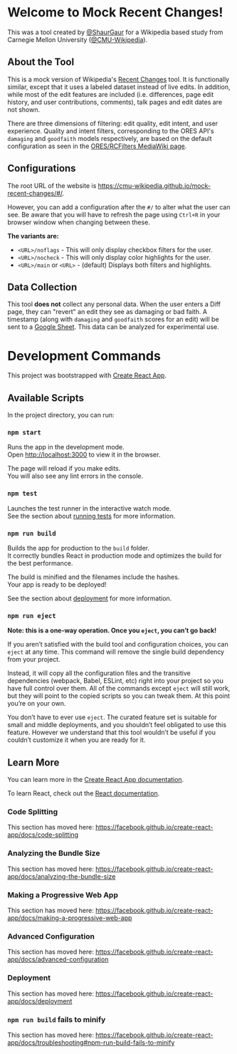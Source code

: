 # Welcome to Mock Recent Changes!

This was a tool created by [@ShaurGaur](https://github.com/ShaurGaur) for a Wikipedia based study from Carnegie Mellon University ([@CMU-Wikipedia](https://github.com/CMU-Wikipedia)).

## About the Tool

This is a mock version of Wikipedia's [Recent Changes](https://en.wikipedia.org/wiki/Special:RecentChanges?hidebots=1&hidecategorization=1&hideWikibase=1&limit=50&days=7&urlversion=2) tool. It is functionally similar, except that it uses a labeled dataset instead of live edits. In addition, while most of the edit features are included (i.e. differences, page edit history, and user contributions, comments), talk pages and edit dates are not shown.

There are three dimensions of filtering: edit quality, edit intent, and user experience. Quality and intent filters, corresponding to the ORES API's `damaging` and `goodfaith` models respectively, are based on the default configuration as seen in the [ORES/RCFilters MediaWiki page](https://www.mediawiki.org/wiki/ORES/RCFilters#Threshold_configuration_in_the_ORES_extension).

## Configurations

The root URL of the website is https://cmu-wikipedia.github.io/mock-recent-changes/#/.

However, you can add a configuration after the `#/` to alter what the user can see. Be aware that you will have to refresh the page using `Ctrl+R` in your browser window when changing between these.

**The variants are:**

- `<URL>/noflags` - This will only display checkbox filters for the user.
- `<URL>/nocheck` - This will only display color highlights for the user.
- `<URL>/main` or `<URL>` - (default) Displays both filters and highlights.

## Data Collection

This tool **does not** collect any personal data. When the user enters a Diff page, they can "revert" an edit they see as damaging or bad faith. A timestamp (along with `damaging` and `goodfaith` scores for an edit) will be sent to a [Google Sheet](https://docs.google.com/spreadsheets/d/e/2PACX-1vTAolQ1vu-yZrBodbZItzYMC9uqX3vCfjlsA_0N7GtdbIuK_uPUo1S-T3xPIN_zW2sEDo6to6rFrtvz/pubhtml). This data can be analyzed for experimental use.

# Development Commands

This project was bootstrapped with [Create React App](https://github.com/facebook/create-react-app).

## Available Scripts

In the project directory, you can run:

### `npm start`

Runs the app in the development mode.<br />
Open [http://localhost:3000](http://localhost:3000) to view it in the browser.

The page will reload if you make edits.<br />
You will also see any lint errors in the console.

### `npm test`

Launches the test runner in the interactive watch mode.<br />
See the section about [running tests](https://facebook.github.io/create-react-app/docs/running-tests) for more information.

### `npm run build`

Builds the app for production to the `build` folder.<br />
It correctly bundles React in production mode and optimizes the build for the best performance.

The build is minified and the filenames include the hashes.<br />
Your app is ready to be deployed!

See the section about [deployment](https://facebook.github.io/create-react-app/docs/deployment) for more information.

### `npm run eject`

**Note: this is a one-way operation. Once you `eject`, you can’t go back!**

If you aren’t satisfied with the build tool and configuration choices, you can `eject` at any time. This command will remove the single build dependency from your project.

Instead, it will copy all the configuration files and the transitive dependencies (webpack, Babel, ESLint, etc) right into your project so you have full control over them. All of the commands except `eject` will still work, but they will point to the copied scripts so you can tweak them. At this point you’re on your own.

You don’t have to ever use `eject`. The curated feature set is suitable for small and middle deployments, and you shouldn’t feel obligated to use this feature. However we understand that this tool wouldn’t be useful if you couldn’t customize it when you are ready for it.

## Learn More

You can learn more in the [Create React App documentation](https://facebook.github.io/create-react-app/docs/getting-started).

To learn React, check out the [React documentation](https://reactjs.org/).

### Code Splitting

This section has moved here: https://facebook.github.io/create-react-app/docs/code-splitting

### Analyzing the Bundle Size

This section has moved here: https://facebook.github.io/create-react-app/docs/analyzing-the-bundle-size

### Making a Progressive Web App

This section has moved here: https://facebook.github.io/create-react-app/docs/making-a-progressive-web-app

### Advanced Configuration

This section has moved here: https://facebook.github.io/create-react-app/docs/advanced-configuration

### Deployment

This section has moved here: https://facebook.github.io/create-react-app/docs/deployment

### `npm run build` fails to minify

This section has moved here: https://facebook.github.io/create-react-app/docs/troubleshooting#npm-run-build-fails-to-minify

